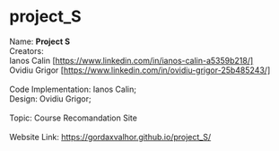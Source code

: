 # project_S
Name: **Project S**\
Creators: \
Ianos Calin [https://www.linkedin.com/in/ianos-calin-a5359b218/] \
Ovidiu Grigor [https://www.linkedin.com/in/ovidiu-grigor-25b485243/] \
\
Code Implementation: Ianos Calin;\
Design: Ovidiu Grigor;\
\
Topic: Course Recomandation Site\
\
Website Link: https://gordaxvalhor.github.io/project_S/

